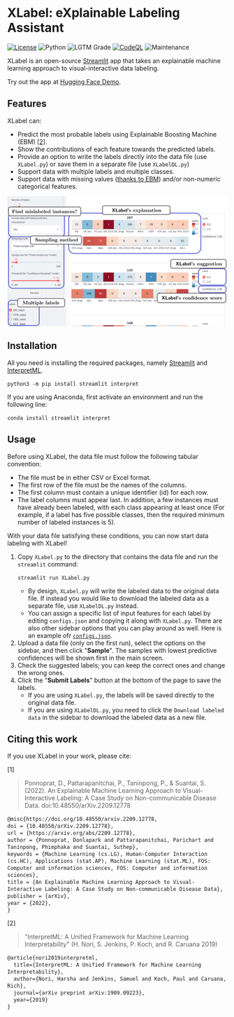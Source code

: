 # XLabel: e**X**plainable **Label**ing Assistant

[![License](https://img.shields.io/github/license/donlapark/XLabel)](LICENSE)
![Python](https://img.shields.io/badge/python-3.7_|_3.8-blue.svg)
![LGTM Grade](https://img.shields.io/lgtm/grade/python/github/donlapark/XLabel)
[![CodeQL](https://github.com/donlapark/XLabel/actions/workflows/codeql.yml/badge.svg)](https://github.com/donlapark/XLabel/actions/workflows/codeql.yml)
![Maintenance](https://img.shields.io/maintenance/yes/2022)

XLabel is an open-source [Streamlit](https://streamlit.io/) app that takes an explainable machine learning approach to visual-interactive data labeling.

Try out the app at [<ins>Hugging Face Demo</ins>](https://huggingface.co/spaces/Donlapark/XLabel).

## Features
XLabel can:
* Predict the most probable labels using Explainable Boosting Machine (EBM) [[2]](#2).
* Show the contributions of each feature towards the predicted labels.
* Provide an option to write the labels directly into the data file (use `XLabel.py`) or save them in a separate file (use `XLabelDL.py`)
* Support data with multiple labels and multiple classes.
* Support data with missing values ([thanks to EBM](https://github.com/interpretml/interpret/issues/18)) and/or non-numeric categorical features.

![Screenshot](screenshot/XLabel_screenshot.png)

## Installation
All you need is installing the required packages, namely [Streamlit](https://streamlit.io/) and [InterpretML](https://github.com/interpretml/interpret).
```
python3 -m pip install streamlit interpret
```
If you are using Anaconda, first activate an environment and run the following line:
```
conda install streamlit interpret
```

## Usage
Before using XLabel, the data file must follow the following tabular convention:
* The file must be in either CSV or Excel format.
* The first row of the file must be the names of the columns.
* The first column must contain a unique identifier (id) for each row.
* The label columns must appear last.
In addition, a few instances must have already been labeled, with each class appearing at least once (For example, if a label has five possible classes, then the required minimum number of labeled instances is 5).

With your data file satisfying these conditions, you can now start data labeling with XLabel!
1. Copy `XLabel.py` to the directory that contains the data file and run the `streamlit` command:
    ```
    streamlit run XLabel.py
    ```
    * By design, `XLabel.py` will write the labeled data to the original data file. If instead you would like to download the labeled data as a separate file, use `XLabelDL.py` instead.
    * You can assign a specific list of input features for each label by editing `configs.json` and copying it along with `XLabel.py`. There are also other sidebar options that you can play around as well. Here is an example ofr [`configs.json`](configs.json).
2. Upload a data file (only on the first run), select the options on the sidebar, and then click "**Sample**". The samples with lowest predictive confidences will be shown first in the main screen.
3. Check the suggested labels; you can keep the correct ones and change the wrong ones.
4. Click the "**Submit Labels**" button at the bottom of the page to save the labels. 
    * If you are using `XLabel.py`, the labels will be saved directly to the original data file.
    * If you are using `XLabelDL.py`, you need to click the `Download labeled data` in the sidebar to download the labeled data as a new file.

## Citing this work
If you use XLabel in your work, please cite:

<a id="1">[1]</a> 
> Ponnoprat, D., Pattarapanitchai, P., Taninpong, P., & Suantai, S. (2022). An Explainable Machine Learning Approach to Visual-Interactive Labeling: A Case Study on Non-communicable Disease Data. doi:10.48550/arXiv.2209.12778

    @misc{https://doi.org/10.48550/arxiv.2209.12778,
    doi = {10.48550/arXiv.2209.12778},
    url = {https://arxiv.org/abs/2209.12778},
    author = {Ponnoprat, Donlapark and Pattarapanitchai, Parichart and Taninpong, Phimphaka and Suantai, Suthep},
    keywords = {Machine Learning (cs.LG), Human-Computer Interaction (cs.HC), Applications (stat.AP), Machine Learning (stat.ML), FOS: Computer and information sciences, FOS: Computer and information sciences},
    title = {An Explainable Machine Learning Approach to Visual-Interactive Labeling: A Case Study on Non-communicable Disease Data},
    publisher = {arXiv},
    year = {2022},
    }

<a id="2">[2]
></a> "InterpretML: A Unified Framework for Machine Learning Interpretability" (H. Nori, S. Jenkins, P. Koch, and R. Caruana 2019)


    @article{nori2019interpretml,
      title={InterpretML: A Unified Framework for Machine Learning Interpretability},
      author={Nori, Harsha and Jenkins, Samuel and Koch, Paul and Caruana, Rich},
      journal={arXiv preprint arXiv:1909.09223},
      year={2019}
    }    

